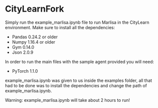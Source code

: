 # CityLearnFork
Simply run the example_marlisa.ipynb file to run Marlisa in the CityLearn environment. Make sure to install all the dependencies: 

* Pandas 0.24.2 or older
* Numpy 1.16.4 or older
* Gym 0.14.0
* Json 2.0.9

In order to run the main files with the sample agent provided you will need:

* PyTorch 1.1.0

example_marlisa.ipynb was given to us inside the examples folder, all that had to be done was to install the dependencies and change the path of example_marlisa.ipynb.

Warning: example_marlisa.ipynb will take about 2 hours to run!